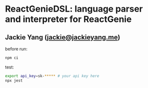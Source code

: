 ReactGenieDSL: language parser and interpreter for ReactGenie
=========================================================
Jackie Yang (jackie@jackieyang.me)
----------------------------------

before run:

```bash
npm ci
```

test:

```bash
export api_key=sk-***** # your api key here
npx jest
```